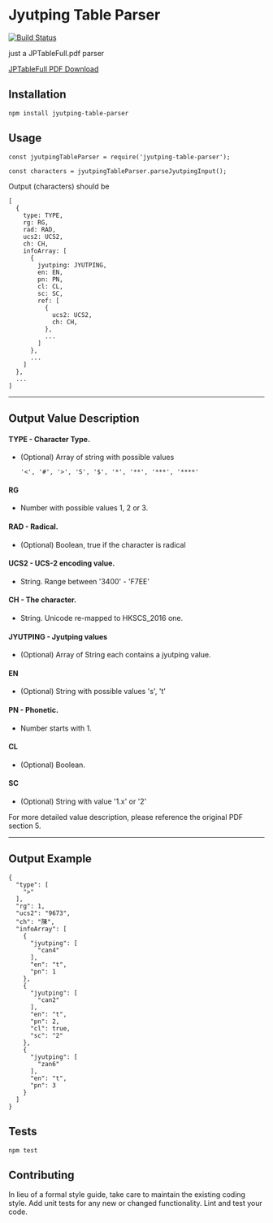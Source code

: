 # Jyutping Table Parser
[![Build Status](https://travis-ci.org/chaklim/jyutping_table_parser.svg?branch=master)](https://travis-ci.org/chaklim/jyutping_table_parser)

just a JPTableFull.pdf parser

[JPTableFull PDF Download](http://www.iso10646hk.net/download/jp/doc/JPTableFull.pdf)

## Installation

  `npm install jyutping-table-parser`

## Usage

    const jyutpingTableParser = require('jyutping-table-parser');

    const characters = jyutpingTableParser.parseJyutpingInput();

  Output (characters) should be 

    [
      {
        type: TYPE,
        rg: RG,
        rad: RAD,
        ucs2: UCS2,
        ch: CH,
        infoArray: [
          {
            jyutping: JYUTPING,
            en: EN,
            pn: PN,
            cl: CL,
            sc: SC,
            ref: [
              {
                ucs2: UCS2,
                ch: CH,
              },
              ...
            ]
          },
          ...
        ]
      },
      ...
    ]

---
## Output Value Description

#### TYPE - Character Type.
- (Optional) Array of string with possible values
          
      '<', '#', '>', 'S', '$', '*', '**', '***', '****'
  
#### RG
- Number with possible values 1, 2 or 3.

#### RAD - Radical.
- (Optional) Boolean, true if the character is radical

#### UCS2 - UCS-2 encoding value.
- String. Range between '3400' - 'F7EE'

#### CH - The character.
- String. Unicode re-mapped to HKSCS_2016 one.
  
#### JYUTPING - Jyutping values
- (Optional) Array of String each contains a jyutping value. 
 
#### EN
  - (Optional) String with possible values 's', 't'

#### PN - Phonetic.
  - Number starts with 1.
  
#### CL
  - (Optional) Boolean.

#### SC
  - (Optional) String with value '1.x' or '2'

For more detailed value description, please reference the original PDF section 5.

---

## Output Example
    
    {
      "type": [
        ">"
      ],
      "rg": 1,
      "ucs2": "9673",
      "ch": "陳",
      "infoArray": [
        {
          "jyutping": [
            "can4"
          ],
          "en": "t",
          "pn": 1
        },
        {
          "jyutping": [
            "can2"
          ],
          "en": "t",
          "pn": 2,
          "cl": true,
          "sc": "2"
        },
        {
          "jyutping": [
            "zan6"
          ],
          "en": "t",
          "pn": 3
        }
      ]
    }

## Tests

  `npm test`

## Contributing

In lieu of a formal style guide, take care to maintain the existing coding style. Add unit tests for any new or changed functionality. Lint and test your code.
